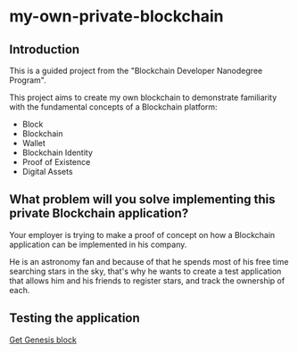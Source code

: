 # my-own-private-blockchain

## Introduction

This is a guided project from the "Blockchain Developer Nanodegree Program".

This project aims to create my own blockchain to demonstrate familiarity with the fundamental concepts of a Blockchain platform:
- Block
- Blockchain
- Wallet
- Blockchain Identity
- Proof of Existence
- Digital Assets

## What problem will you solve implementing this private Blockchain application?
Your employer is trying to make a proof of concept on how a Blockchain application can be implemented in his company.

He is an astronomy fan and because of that he spends most of his free time searching stars in the sky, that's why he wants to create a test application that allows him and his friends to register stars, and track the ownership of each.

## Testing the application

[Get Genesis block](resources/1_get_genesis_block.PNG)
